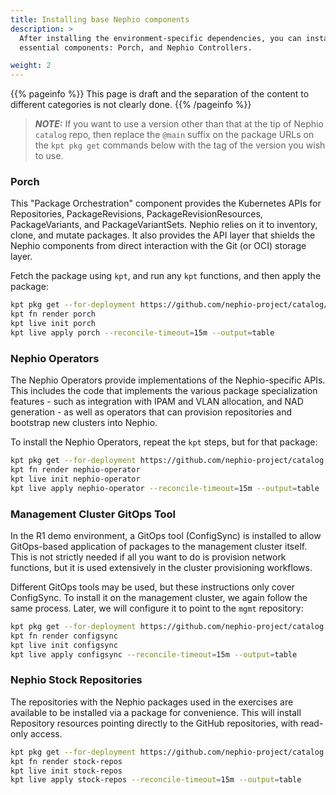 ```yaml
---
title: Installing base Nephio components
description: >
  After installing the environment-specific dependencies, you can install the base Nephio components. There are two
  essential components: Porch, and Nephio Controllers.

weight: 2
---
```


{{% pageinfo %}}
This page is draft and the separation of the content to different categories is not clearly done. 
{{% /pageinfo %}}

> **_NOTE:_** If you want to use a version other than that at the tip of Nephio `catalog` repo, then replace the `@main` suffix on the package URLs on the `kpt pkg get` commands below with the tag of the version you wish to use.


### Porch

This "Package Orchestration" component provides the Kubernetes APIs for
Repositories, PackageRevisions, PackageRevisionResources, PackageVariants, and
PackageVariantSets. Nephio relies on it to inventory, clone, and mutate
packages. It also provides the API layer that shields the Nephio components
from direct interaction with the Git (or OCI) storage layer.

Fetch the package using `kpt`, and run any `kpt` functions, and then apply the
package:

```bash
kpt pkg get --for-deployment https://github.com/nephio-project/catalog/nephio/core/porch@main
kpt fn render porch
kpt live init porch
kpt live apply porch --reconcile-timeout=15m --output=table
```

### Nephio Operators

The Nephio Operators provide implementations of the Nephio-specific APIs. This
includes the code that implements the various package specialization features -
such as integration with IPAM and VLAN allocation, and NAD generation - as well
as operators that can provision repositories and bootstrap new clusters into
Nephio.

To install the Nephio Operators, repeat the `kpt` steps, but for that package:

```bash
kpt pkg get --for-deployment https://github.com/nephio-project/catalog.git/nephio/core/nephio-operator@main
kpt fn render nephio-operator
kpt live init nephio-operator
kpt live apply nephio-operator --reconcile-timeout=15m --output=table
```

### Management Cluster GitOps Tool

In the R1 demo environment, a GitOps tool (ConfigSync) is installed to allow
GitOps-based application of packages to the management cluster itself. This is
not strictly needed if all you want to do is provision network functions, but it
is used extensively in the cluster provisioning workflows.

Different GitOps tools may be used, but these instructions only cover ConfigSync.
To install it on the management cluster, we again follow the same process.
Later, we will configure it to point to the `mgmt` repository:

```bash
kpt pkg get --for-deployment https://github.com/nephio-project/catalog.git/nephio/core/configsync@main
kpt fn render configsync
kpt live init configsync
kpt live apply configsync --reconcile-timeout=15m --output=table
```

### Nephio Stock Repositories

The repositories with the Nephio packages used in the exercises are available to
be installed via a package for convenience. This will install Repository
resources pointing directly to the GitHub repositories, with read-only access.

```bash
kpt pkg get --for-deployment https://github.com/nephio-project/catalog.git/nephio/optional/stock-repos@main
kpt fn render stock-repos
kpt live init stock-repos
kpt live apply stock-repos --reconcile-timeout=15m --output=table
```
